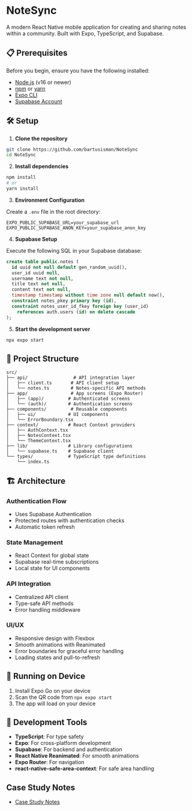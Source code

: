 # NoteSync

A modern React Native mobile application for creating and sharing notes within a community. Built with Expo, TypeScript, and Supabase.

## 📋 Prerequisites

Before you begin, ensure you have the following installed:
- [Node.js](https://nodejs.org/) (v16 or newer)
- [npm](https://www.npmjs.com/) or [yarn](https://yarnpkg.com/)
- [Expo CLI](https://docs.expo.dev/get-started/installation/)
- [Supabase Account](https://supabase.com/)

## 🛠️ Setup

1. **Clone the repository**
```bash
git clone https://github.com/bartusisman/NoteSync
cd NoteSync
```

2. **Install dependencies**
```bash
npm install
# or
yarn install
```

3. **Environment Configuration**

Create a `.env` file in the root directory:
```env
EXPO_PUBLIC_SUPABASE_URL=your_supabase_url
EXPO_PUBLIC_SUPABASE_ANON_KEY=your_supabase_anon_key
```

4. **Supabase Setup**

Execute the following SQL in your Supabase database:
```sql
create table public.notes (
  id uuid not null default gen_random_uuid(),
  user_id uuid null,
  username text not null,
  title text not null,
  content text not null,
  timestamp timestamp without time zone null default now(),
  constraint notes_pkey primary key (id),
  constraint notes_user_id_fkey foreign key (user_id) 
    references auth.users (id) on delete cascade
);
```

5. **Start the development server**
```bash
npx expo start
```

## 📁 Project Structure

```
src/
├── api/                 # API integration layer
│   ├── client.ts       # API client setup
│   └── notes.ts        # Notes-specific API methods
├── app/                # App screens (Expo Router)
│   ├── (app)/         # Authenticated screens
│   └── (auth)/        # Authentication screens
├── components/         # Reusable components
│   ├── ui/            # UI components
│   └── ErrorBoundary.tsx
├── context/           # React Context providers
│   ├── AuthContext.tsx
│   ├── NotesContext.tsx
│   └── ThemeContext.tsx
├── lib/               # Library configurations
│   └── supabase.ts    # Supabase client
└── types/             # TypeScript type definitions
    └── index.ts
```

## 🏗️ Architecture

### Authentication Flow
- Uses Supabase Authentication
- Protected routes with authentication checks
- Automatic token refresh

### State Management
- React Context for global state
- Supabase real-time subscriptions
- Local state for UI components

### API Integration
- Centralized API client
- Type-safe API methods
- Error handling middleware

### UI/UX
- Responsive design with Flexbox
- Smooth animations with Reanimated
- Error boundaries for graceful error handling
- Loading states and pull-to-refresh

## 📱 Running on Device

1. Install Expo Go on your device
2. Scan the QR code from `npx expo start`
3. The app will load on your device

## 🔨 Development Tools

- **TypeScript**: For type safety
- **Expo**: For cross-platform development
- **Supabase**: For backend and authentication
- **React Native Reanimated**: For smooth animations
- **Expo Router**: For navigation
- **react-native-safe-area-context**: For safe area handling


## Case Study Notes

- [Case Study Notes](./CaseStudyNotes.md)